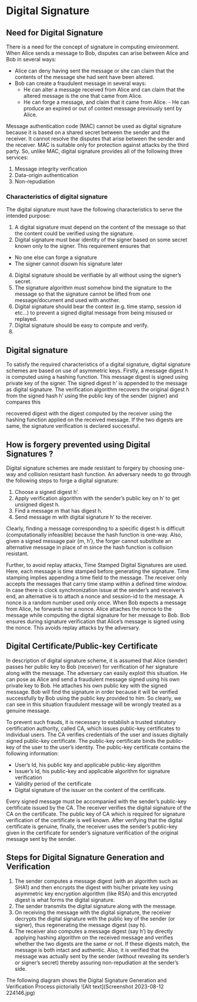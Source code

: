 # Digital Signature

## Need for Digital Signature

There is a need for the concept of signature in computing environment. When Alice sends a message to Bob, disputes can arise between Alice and Bob in several ways:

- Alice can deny having sent the message or she can claim that the contents of the message she had sent have been altered.
- Bob can create a fraudulent message in several ways:
  - He can alter a message received from Alice and can claim that the altered message is the one that came from Alice.
  - He can forge a message, and claim that it came from Alice. - He can produce an expired or out of context message previously sent by Alice.

Message authentication code (MAC) cannot be used as digital signature because it is based on a shared secret between the sender and the receiver. It cannot resolve the disputes that arise between the sender and the receiver. MAC is suitable only for protection against attacks by the third party. So, unlike MAC, digital signature provides all of the following three services:

1. Message integrity verification
2. Data-origin authentication
3. Non-repudiation

### Characteristics of digital signature

The digital signature must have the following characteristics to serve the intended purpose:

1. A digital signature must depend on the content of the message so that the content could be verified using the signature.
2. Digital signature must bear identity of the signer based on some secret known only to the signer. This requirement ensures that

- No one else can forge a signature
- The signer cannot disown his signature later

4. Digital signature should be verifiable by all without using the signer’s secret.
5. The signature algorithm must somehow bind the signature to the message so that the signature cannot be lifted from one message/document and used with another.
6. Digital signature should bear the context (e.g. time stamp, session id etc...) to prevent a signed digital message from being misused or replayed.
7. Digital signature should be easy to compute and verify.
8. 

## Digital signature

To satisfy the required characteristics of a digital signature, digital signature schemes are based on use of asymmetric keys. Firstly, a message digest h is computed using a hashing function. This message digest is signed using private key of the signer. The signed digest h' is appended to the message as digital signature. The verification algorithm recovers the original digest h from the signed hash h’ using the public key of the sender (signer) and compares this

recovered digest with the digest computed by the receiver using the hashing function applied on the received message. If the two digests are same, the signature verification is declared successful.

## How is forgery prevented using Digital Signatures ?

Digital signature schemes are made resistant to forgery by choosing one-way and collision resistant hash function. An adversary needs to go through the following steps to forge a digital signature:

1. Choose a signed digest h’.
2. Apply verification algorithm with the sender’s public key on h’ to get unsigned digest h.
3. Find a message m that has digest h.
4. Send message m with digital signature h’ to the receiver.

Clearly, finding a message corresponding to a specific digest h is difficult (computationally infeasible) because the hash function is one-way. Also, given a signed message pair {m, h’}, the forger cannot substitute an alternative message in place of m since the hash function is collision resistant.

Further,  to  avoid  replay  attacks,  Time  Stamped  Digital  Signatures  are  used.  Here,  each message is time stamped before generating the signature. Time stamping implies appending a time field to the message. The receiver only accepts the messages that carry time stamp within a defined time window. In case there is clock synchronization issue at the sender’s and receiver’s end, an alternative is to attach a nonce and session-id to the message. A nonce is a random number used only once. When Bob expects a message from Alice, he forwards her a nonce. Alice attaches the nonce to the message while computing the digital signature for her message to Bob. Bob ensures during signature verification that Alice’s message is signed using the nonce. This avoids replay attacks by the adversary.

## Digital Certificate/Public-key Certificate

In description of digital signature scheme, it is assumed that Alice (sender) passes her public key to Bob (receiver) for verification of her signature along with the message. The adversary can easily exploit this situation. He can pose as Alice and send a fraudulent message signed using his own private key to Bob. He attaches his own public key with the signed message. Bob will find the signature in order because it will be verified successfully by Bob using the public key provided to him. So clearly, we can see in this situation fraudulent message will be wrongly treated as a genuine message.

To prevent such frauds, it is necessary to establish a trusted statutory certification authority, called  CA,  which  issues  public-key  certificates  to  individual  users.  The  CA  verifies credentials  of  the  user  and  issues  digitally  signed  public-key  certificate.  The  public-key certificate binds the public-key of the user to the user’s identity.  The public-key certificate contains the following information:

- User’s Id, his public key and applicable public-key algorithm
- Issuer’s Id, his public-key and applicable algorithm for signature verification
- Validity period of the certificate
- Digital signature of the issuer on the content of the certificate.

Every signed message must be accompanied with the sender’s public-key certificate issued by the CA. The receiver verifies the digital signature of the CA on the certificate. The public key of CA which is required for signature verification of the certificate is well known. After verifying that the digital certificate is genuine, finally, the receiver uses the sender’s public-key given in the certificate for sender’s signature verification of the original message sent by the sender.

## Steps for Digital Signature Generation and Verification

1. The sender computes a message digest (with an algorithm such as SHA1) and then encrypts the digest with his/her private key using asymmetric key encryption algorithm (like RSA) and this encrypted digest is what forms the digital signature.
2. The sender transmits the digital signature along with the message.
3. On receiving the message with the digital signature, the receiver decrypts the digital signature with the public key of the sender (or signer), thus regenerating the message digest (say h).
4. The receiver also computes a message digest (say h’) by directly applying hashing algorithm on the received message and verifies whether the two digests are the same or not. If these digests match, the message is both intact and authentic. Also, it is verified that the message was actually sent by the sender (without revealing its sender’s or signer’s secret) thereby assuring non-repudiation at the sender’s side.

The following diagram shows the Digital Signature Generation and Verification Process pictorially
![Alt text](Screenshot 2023-08-12 224146.jpg)

